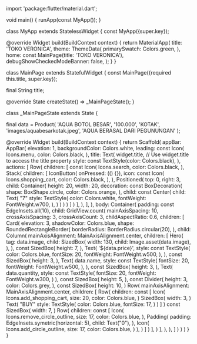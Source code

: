 import 'package:flutter/material.dart';

void main() {
  runApp(const MyApp());
}

class MyApp extends StatelessWidget {
  const MyApp({super.key});

  @override
  Widget build(BuildContext context) {
    return MaterialApp(
      title: 'TOKO VERONICA',
      theme: ThemeData(
        primarySwatch: Colors.green,
      ),
      home: const MainPage(title: 'TOKO VERONICA'),
      debugShowCheckedModeBanner: false,
    );
  }
}

class MainPage extends StatefulWidget {
  const MainPage({required this.title, super.key});

  final String title;

  @override
  State<MainPage> createState() => _MainPageState();
}

class _MainPageState extends State<MainPage> {

  final data = Product(
    'AQUA BOTOL BESAR',
    '100.000',
    'KOTAK',
    'images/aquabesarkotak.jpeg',
    'AQUA BERASAL DARI PEGUNUNGAN'
  );

  @override
  Widget build(BuildContext context) {
    return Scaffold(
      appBar: AppBar(
        elevation: 1,
        backgroundColor: Colors.white,
        leading: const Icon(
          Icons.menu,
          color: Colors.black,
        ),
        title: Text(
          widget.title, // Use widget.title to access the title property
          style: const TextStyle(color: Colors.black),
        ),
        actions: [
          Row(
            children: [
              const Icon(
                Icons.search,
                color: Colors.black,
              ),
              Stack(
                children: [
                  IconButton(
                    onPressed: (() {}),
                    icon: const Icon(
                      Icons.shopping_cart,
                      color: Colors.black,
                    ),
                  ),
                Positioned(
                  top: 0,
                  right: 3,
                  child: Container(
                    height: 20,
                    width: 20,
                    decoration: const BoxDecoration(
                      shape: BoxShape.circle,
                      color: Colors.orange,
                    ),
                  child: const Center(
                    child: Text(
                      "7"
                        style: TextStyle(
                        color: Colors.white,
                        fontWeight: FontWeight.w700,
                      ),
                    )
                  )
                  )
                )
                ]
              )
            ],
          ),
        ],
      ),
    body: Container(
      padding: const EdgeInsets.all(10),
      child: GridView.count(
        mainAxisSpacing: 10,
        crossAxisSpacing: 3,
      crossAxisCount: 3,
      childAspectRatio: 0.6,
      children: [
        Card(
          elevation: 3,
          shadowColor: Colors.blue,
          shape: RoundedRectangleBorder(
            borderRadius: BorderRadius.circular(20),
          ),
        child: Column(
          mainAxisAlignment: MainAxisAlignment.center,
          children: [
            Hero(
              tag: data.image,
              child: SizedBox(
                width: 130,
                child: Image.asset(data.image),
              ),
            ),
          const SizedBox(
            height: 7,
          ),
          Text(
            '${data.price}',
            style: const TextStyle(
              color: Colors.blue,
              fontSize: 20,
              fontWeight: FontWeight.w500,
            ),
          ),
          const SizedBox(
            height: 3,
          ),
          Text(
            data.name,
            style: const TextStyle(
              fontSize: 20,
              fontWeight: FontWeight.w500, 
            ),
          ),
          const SizedBox(
            height: 3,
          ),
          Text(
            data.quantity,
            style: const TextStyle(
              fontSize: 20,
              fontWeight: FontWeight.w300,
            )
          ),
          const SizedBox(
            height: 5,
          ),
          const Divider(
            height: 3,
            color: Colors.grey,
          ),
          const SizedBox(
            height: 10,
          )
          Row(
            mainAxisAlignment: MainAxisAlignment.center,
            children: <Widget>[
              Row(
                children: const [
                  Icon(
                    Icons.add_shopping_cart,
                    size: 20,
                    color: Colors.blue,
                  )
                SizedBox(
                  width: 3,
                )
                Text(
                  "BUY"
                  style: TextStyle(
                    color: Colors.blue,
                    fontSize: 17,
                  )
                )
                ]
              )
            const SizedBox(
              width: 7,
            )
            Row(
              children: const [
                Icon(
                  Icons.remove_circle_outline,
                  size: 17,
                  color: Colors.blue,
                ),
                Padding(
                  padding: EdgeInsets.symetric(horizontal: 5),
                  child: Text("0"),
                ),
                Icon(
                  Icons.add_circle_outline,
                  size: 17,
                  color: Colors.blue,
                )
                ),
                )
              ]
            )
            ],
          )
          ],
        ),
        ),
      ]
      )
    )
    )
  }
}
